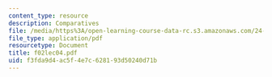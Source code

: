 ```yaml
---
content_type: resource
description: Comparatives
file: /media/https%3A/open-learning-course-data-rc.s3.amazonaws.com/24-979-topics-in-semantics-fall-2002/f3fda9d4ac5f4e7c628193d50240d71b_f02lec04.pdf
file_type: application/pdf
resourcetype: Document
title: f02lec04.pdf
uid: f3fda9d4-ac5f-4e7c-6281-93d50240d71b
---
```

